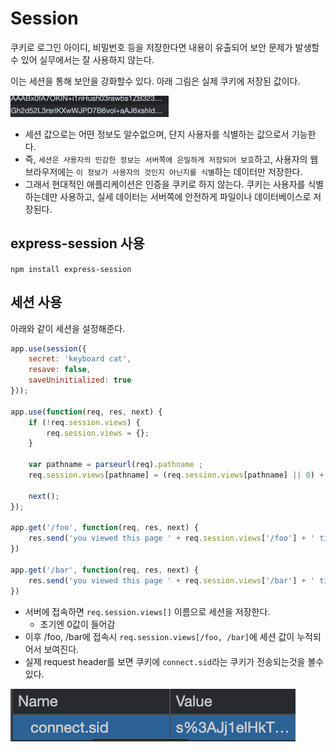 
# Session
쿠키로 로그인 아이디, 비밀번호 등을 저장한다면 내용이 유출되어 보안 문제가 발생할수 있어 실무에서는 잘 사용하지 않는다.

이는 세션을 통해 보안을 강화할수 있다. 아래 그림은 실제 쿠키에 저장된 값이다.

![img.png](img/img.png)
- 세션 값으로는 어떤 정보도 알수없으며, 단지 사용자를 식별하는 값으로서 기능한다.
- 즉, `세션은 사용자의 민감한 정보는 서버쪽에 은밀하게 저장되어 보호`하고, 사용자의 웹 브라우저에는 `이 정보가 사용자의 것인지 아닌지를 식별`하는 데이터만 저장한다.
- 그래서 현대적인 애플리케이션은 인증을 쿠키로 하지 않는다. 쿠키는 사용자를 식별하는데만 사용하고, 실세 데이터는 서버쪽에 안전하게 파일이나 데이터베이스로 저장된다.

## express-session 사용
`npm install express-session`

## 세션 사용

아래와 같이 세션을 설정해준다.
```js
app.use(session({
    secret: 'keyboard cat',
    resave: false,
    saveUninitialized: true
}));

app.use(function(req, res, next) {
    if (!req.session.views) {
        req.session.views = {};
    }

    var pathname = parseurl(req).pathname ;
    req.session.views[pathname] = (req.session.views[pathname] || 0) + 1;

    next();
});

app.get('/foo', function(req, res, next) {
    res.send('you viewed this page ' + req.session.views['/foo'] + ' times')
})

app.get('/bar', function(req, res, next) {
    res.send('you viewed this page ' + req.session.views['/bar'] + ' times')
})
```

- 서버에 접속하면 `req.session.views[]` 이름으로 세션을 저장한다.
  - 초기엔 0값이 들어감
- 이후 /foo, /bar에 접속시 `req.session.views[/foo, /bar]`에 세션 값이 누적되어서 보여진다.
- 실제 request header를 보면 쿠키에 `connect.sid`라는 쿠키가 전송되는것을 볼수 있다.

![img2png](img/img2.png)

